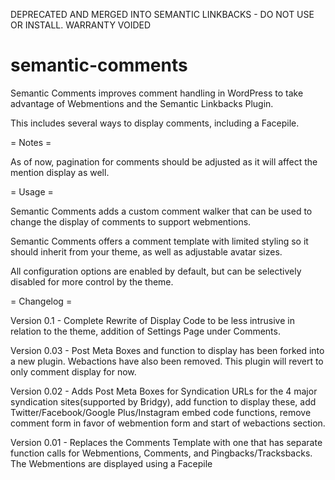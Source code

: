 DEPRECATED AND MERGED INTO SEMANTIC LINKBACKS - DO NOT USE OR INSTALL. WARRANTY VOIDED

semantic-comments
=================

Semantic Comments improves comment handling in WordPress to take advantage of Webmentions and the Semantic Linkbacks Plugin. 

This includes several ways to display comments, including a Facepile.

= Notes = 

As of now, pagination for comments should be adjusted as it will affect the mention display as well.

= Usage =

Semantic Comments adds a custom comment walker that can be used to change the display of comments to support webmentions.

Semantic Comments offers a comment template with limited styling so it should inherit from your theme, as well as adjustable avatar sizes. 

All configuration options are enabled by default, but can be selectively disabled for more control by the theme. 

= Changelog = 

Version 0.1 - Complete Rewrite of Display Code to be less intrusive in relation to the theme, addition of Settings Page under Comments.

Version 0.03 - Post Meta Boxes and function to display has been forked into a new plugin. Webactions have also been removed. This plugin will revert to only comment display for now.

Version 0.02 - Adds Post Meta Boxes for Syndication URLs for the 4 major syndication sites(supported by Bridgy), add function to display these, add Twitter/Facebook/Google Plus/Instagram embed code functions, remove comment form in favor of webmention form and start of webactions section. 

Version 0.01 - Replaces the Comments Template with one that has separate function calls for Webmentions, Comments, and Pingbacks/Tracksbacks. The Webmentions are displayed using a Facepile

